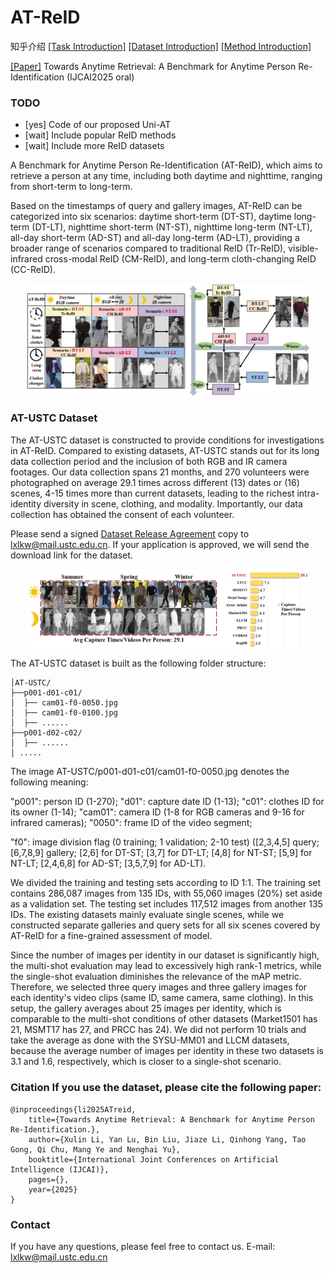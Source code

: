 # AT-ReID

知乎介绍   [\[Task Introduction\]](https://zhuanlan.zhihu.com/p/1944895842541605129)   [\[Dataset Introduction\]](https://zhuanlan.zhihu.com/p/1946682409371304382)   [\[Method Introduction\]](https://zhuanlan.zhihu.com/p/1947080865181078424)

[\[Paper\]]() Towards Anytime Retrieval: A Benchmark for Anytime Person Re-Identification (IJCAI2025 oral)

### TODO
- [yes] Code of our proposed Uni-AT
- [wait] Include popular ReID methods
- [wait] Include more ReID datasets

A Benchmark for Anytime Person Re-Identification (AT-ReID), which aims to retrieve a person at any time, including both daytime and nighttime, ranging from short-term to long-term.

Based on the timestamps of query and gallery images, AT-ReID can be categorized into six scenarios: daytime short-term (DT-ST), daytime long-term (DT-LT), nighttime short-term (NT-ST), nighttime long-term (NT-LT), all-day short-term (AD-ST) and all-day long-term (AD-LT), providing a broader range of scenarios compared to traditional ReID (Tr-ReID), visible-infrared cross-modal ReID (CM-ReID), and long-term cloth-changing ReID (CC-ReID).

<p align="center">   
    <img src="https://github.com/kw66/AT-ReID/blob/main/fig1.png" style="width:90%; display: block; margin-left: auto; margin-right: auto;"> 
</p>

### AT-USTC Dataset

The AT-USTC dataset is constructed to provide conditions for investigations in AT-ReID. Compared to existing datasets, AT-USTC stands out for its long data collection period and the inclusion of both RGB and IR camera footages. Our data collection spans 21 months, and 270 volunteers were photographed on average 29.1 times across different (13) dates or (16) scenes, 4-15 times more than current datasets, leading to the richest intra-identity diversity in scene, clothing, and modality. Importantly, our data collection has obtained the consent of each volunteer. 

Please send a signed [Dataset Release Agreement](https://github.com/kw66/AT-ReID/blob/main/AT-USTC%20Dataset%20Release%20Agreement.pdf) copy to lxlkw@mail.ustc.edu.cn. If your application is approved, we will send the download link for the dataset.

<p align="center">
  <img src="https://github.com/kw66/AT-ReID/blob/main/fig2.png" style="width:90%; display: block; margin-left: auto; margin-right: auto;">
</p>

The AT-USTC dataset is built as the following folder structure:
```
│AT-USTC/
├──p001-d01-c01/
│  ├── cam01-f0-0050.jpg
│  ├── cam01-f0-0100.jpg
│  ├── ......
├──p001-d02-c02/
│  ├── ......
│ .....
```
The image AT-USTC/p001-d01-c01/cam01-f0-0050.jpg denotes the following meaning: 

"p001": person ID (1-270); "d01": capture date ID (1-13); "c01": clothes ID for its owner (1-14); "cam01": camera ID (1-8 for RGB cameras and 9-16 for infrared cameras); "0050": frame ID of the video segment;

"f0": image division flag (0 training; 1 validation; 2-10 test) ([2,3,4,5] query; [6,7,8,9] gallery; [2,6] for DT-ST; [3,7] for DT-LT; [4,8] for NT-ST; [5,9] for NT-LT; [2,4,6,8] for AD-ST; [3,5,7,9] for AD-LT).

We divided the training and testing sets according to ID 1:1. The training set contains 286,087 images from 135 IDs, with 55,060 images (20%) set aside as a validation set. The testing set includes 117,512 images from another 135 IDs. The existing datasets mainly evaluate single scenes, while we constructed separate galleries and query sets for all six scenes covered by AT-ReID for a fine-grained assessment of model. 

Since the number of images per identity in our dataset is significantly high, the multi-shot evaluation may lead to excessively high rank-1 metrics, while the single-shot evaluation diminishes the relevance of the mAP metric. Therefore, we selected three query images and three gallery images for each identity's video clips (same ID, same camera, same clothing). In this setup, the gallery averages about 25 images per identity, which is comparable to the multi-shot conditions of other datasets (Market1501 has 21, MSMT17 has 27, and PRCC has 24). We did not perform 10 trials and take the average as done with the SYSU-MM01 and LLCM datasets, because the average number of images per identity in these two datasets is 3.1 and 1.6, respectively, which is closer to a single-shot scenario.

### Citation If you use the dataset, please cite the following paper: 
```
@inproceedings{li2025ATreid,
    title={Towards Anytime Retrieval: A Benchmark for Anytime Person Re-Identification.},
    author={Xulin Li, Yan Lu, Bin Liu, Jiaze Li, Qinhong Yang, Tao Gong, Qi Chu, Mang Ye and Nenghai Yu},
    booktitle={International Joint Conferences on Artificial Intelligence (IJCAI)},
    pages={},
    year={2025}
}
```

### Contact 
If you have any questions, please feel free to contact us. E-mail: lxlkw@mail.ustc.edu.cn
